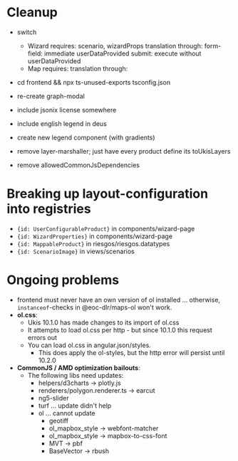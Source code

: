 # Cleanup

- switch
    - Wizard
        requires: scenario, wizardProps
        translation through:
        form-field: immediate userDataProvided
        submit: execute without userDataProvided
    - Map
        requires:
        translation through:

- cd frontend && npx ts-unused-exports tsconfig.json
- re-create graph-modal
- include jsonix license somewhere
- include english legend in deus
- create new legend component (with gradients)
- remove layer-marshaller; just have every product define its toUkisLayers
- remove allowedCommonJsDependencies

# Breaking up layout-configuration into registries
- `{id: UserConfigurableProduct}` in components/wizard-page
- `{id: WizardProperties}` in components/wizard-page
- `{id: MappableProduct}` in riesgos/riesgos.datatypes
- `{id: ScenarioImage}` in views/scenarios


# Ongoing problems
- frontend must never have an own version of ol installed ... otherwise, `instanceof`-checks in @eoc-dlr/maps-ol won't work.
- **ol.css**: 
    - Ukis 10.1.0 has made changes to its import of ol.css
    - It attempts to load ol.css per http - but since 10.1.0 this request errors out
    - You can load ol.css in angular.json/styles. 
        - This does apply the ol-styles, but the http error will persist until 10.2.0
- **CommonJS / AMD optimization bailouts**:
    - The following libs need updates:
        - helpers/d3charts -> plotly.js
        - renderers/polygon.renderer.ts -> earcut
        - ng5-slider
        - turf ... update didn't help
        - ol ... cannot update
            - geotiff
            - ol_mapbox_style -> webfont-matcher
            - ol_mapbox_style -> mapbox-to-css-font
            - MVT -> pbf
            - BaseVector -> rbush

